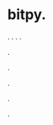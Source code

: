 # bitpy.
.
.
.
.












.






















































.
























.



























.

















































































.
















































